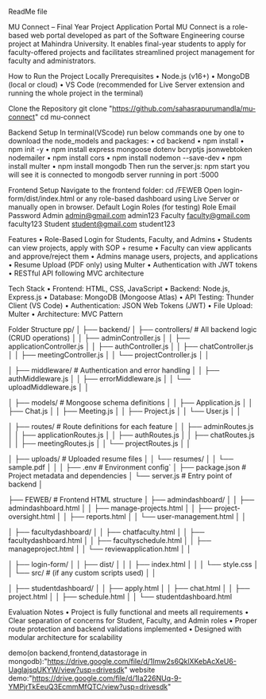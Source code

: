 ReadMe file

MU Connect – Final Year Project Application Portal
MU Connect is a role-based web portal developed as part of the Software Engineering course project at Mahindra University. 
It enables final-year students to apply for faculty-offered projects and facilitates streamlined project management for faculty and administrators.

How to Run the Project Locally
 Prerequisites
•	Node.js (v16+)
•	MongoDB (local or cloud)
•	VS Code (recommended for Live Server extension and running the whole project in the terminal)

Clone the Repository
git clone "https://github.com/sahasrapurumandla/mu-connect"
cd mu-connect

Backend Setup
In terminal(VScode) run below commands one by one to download the node_models and packages:
•	cd backend
•	npm install
•	npm init -y
•	npm install express mongoose dotenv bcryptjs jsonwebtoken nodemailer
•	npm install cors
•	npm install nodemon --save-dev
•	npm install multer
•	npm install mongodb
Then run the server.js:
npm start
you will see it is connected to mongodb 
server running in port :5000


Frontend Setup
Navigate to the frontend folder:
cd /FEWEB
Open login-form/dist/index.html or any role-based dashboard using Live Server or manually open in browser.
 Default Login Roles (for testing)
Role	    Email	                Password
Admin	 admin@gmail.com	   admin123
Faculty	 faculty@gmail.com	    faculty123
Student	  student@gmail.com   student123


 Features
•	Role-Based Login for Students, Faculty, and Admins
•	Students can view projects, apply with SOP + resume
•	Faculty can view applicants and approve/reject them
•	Admins manage users, projects, and applications
•	Resume Upload (PDF only) using Multer
•	Authentication with JWT tokens
•	RESTful API following MVC architecture


Tech Stack
•	Frontend: HTML, CSS, JavaScript
•	Backend: Node.js, Express.js
•	Database: MongoDB (Mongoose Atlas)
•	API Testing: Thunder Client (VS Code)
•	Authentication: JSON Web Tokens (JWT)
•	File Upload: Multer
•	Architecture: MVC Pattern


Folder Structure
pp/
│
├── backend/
│   ├── controllers/              # All backend logic (CRUD operations)
│   │   ├── adminController.js
│   │   ├── applicationController.js
│   │   ├── authController.js
│   │   ├── chatController.js
│   │   ├── meetingController.js
│   │   └── projectController.js
│   │


│   ├── middleware/               # Authentication and error handling
│   │   ├── authMiddleware.js
│   │   ├── errorMiddleware.js
│   │   └── uploadMiddleware.js
│   │



│   ├── models/                   # Mongoose schema definitions
│   │   ├── Application.js
│   │   ├── Chat.js
│   │   ├── Meeting.js
│   │   ├── Project.js
│   │   └── User.js
│   │

│   ├── routes/                   # Route definitions for each feature
│   │   ├── adminRoutes.js
│   │   ├── applicationRoutes.js
│   │   ├── authRoutes.js
│   │   ├── chatRoutes.js
│   │   ├── meetingRoutes.js
│   │   └── projectRoutes.js
│   │

│   ├── uploads/                  # Uploaded resume files
│   │   └── resumes/
│   │       └── sample.pdf
│   │
│   ├── .env                      # Environment config`
│   ├── package.json              # Project metadata and dependencies
│   └── server.js                 # Entry point of backend
│


├── FEWEB/                        # Frontend HTML structure
│   ├── admindashboard/
│   │   ├── admindashboard.html
│   │   ├── manage-projects.html
│   │   ├── project-oversight.html
│   │   ├── reports.html
│   │   └── user-management.html
│   │


│   ├── facultydashboard/
│   │   ├── chatfaculty.html
│   │   ├── facultydashboard.html
│   │   ├── facultyschedule.html
│   │   ├── manageproject.html
│   │   └── reviewapplication.html
│   │


│   ├── login-form/
│   │   ├── dist/
│   │   │   ├── index.html
│   │   │   └── style.css
│   │   └── src/                  # (if any custom scripts used)
│   │

│   ├── studentdashboard/
│   │   ├── apply.html
│   │   ├── chat.html
│   │   ├── project.html
│   │   ├── schedule.html
│   │   └── studentdashboard.html


Evaluation Notes
•	Project is fully functional and meets all requirements
•	Clear separation of concerns for Student, Faculty, and Admin roles
•	Proper route protection and backend validations implemented
•	Designed with modular architecture for scalability


demo(on backend,frontend,datastorage in mongodb):"https://drive.google.com/file/d/1Imw2s6QklXKebAcXeU6-UaglajsqUKYW/view?usp=drivesdk"
website demo:"https://drive.google.com/file/d/1Ia226NUq-9-YMPjrTkEeuQ3EcmmMfQTC/view?usp=drivesdk"

